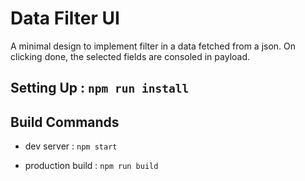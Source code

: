 # Data Filter UI
A minimal design to implement filter in a data fetched from a json. On clicking done, the selected fields are consoled in payload.

## Setting Up :  `npm run install`

## Build Commands

* dev server : `npm start`

* production build : `npm run build`

